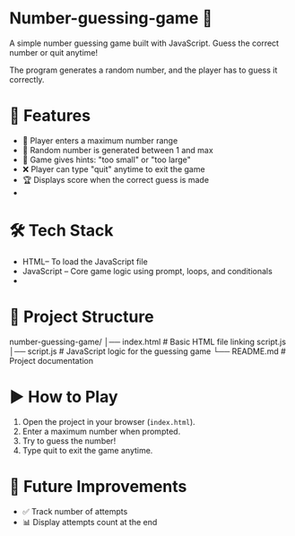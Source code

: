 # Number-guessing-game 🎲
A simple number guessing game built with JavaScript. Guess the correct number or quit anytime!
 
The program generates a random number, and the player has to guess it correctly. 

# 🚀 Features
- 🎯 Player enters a maximum number range  
- 🔢 Random number is generated between 1 and max  
- 🤔 Game gives hints: "too small" or "too large"  
- ❌ Player can type "quit" anytime to exit the game  
- 🏆 Displays score when the correct guess is made
- 
# 🛠 Tech Stack
- HTML– To load the JavaScript file  
- JavaScript – Core game logic using prompt, loops, and conditionals
- 
# 📂 Project Structure
number-guessing-game/
│── index.html   # Basic HTML file linking script.js
│── script.js    # JavaScript logic for the guessing game
└── README.md    # Project documentation

# ▶️ How to Play
1. Open the project in your browser (`index.html`).  
2. Enter a maximum number when prompted.  
3. Try to guess the number!  
4. Type quit to exit the game anytime.  

# 🔮 Future Improvements
- ✅ Track number of attempts  
- 📊 Display attempts count at the end  

